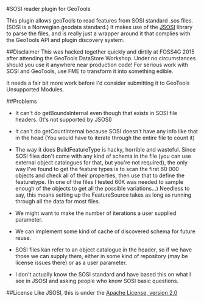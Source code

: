 #SOSI reader plugin for GeoTools

This plugin allows geoTools to read features from SOSI standard .sos files. 
(SOSI is a Norwegian geodata standard.) It makes use of the [JSOSI](https://github.com/halset/jsosi) 
library to parse the files, and is really just a wrapper around it that complies 
with the GeoTools API and plugin discovery system.

##Disclaimer
This was hacked together quickly and dirtily at FOSS4G 2015 after attending the GeoTools
DataStore Workshop. Under no circumstances should you use it anywhere near production code!
For serious work with SOSI and GeoTools, use FME to transform it into something edible.

It needs a fair bit more work before I'd consider submitting it to GeoTools Unsupported Modules.

##Problems
 - It can't do getBoundsInternal even though that exists in SOSI file headers.
 (It's not supported by JSOSI)
 - It can't do getCountInternal because SOSI doesn't have any info like that in the head
 (You would have to iterate through the entire file to count it)
 - The way it does BuildFeatureType is hacky, horrible and wasteful. Since SOSI files
 don't come with any kind of schema in the file (you can use external object catalogues
 for that, but you're not required), the only way I've found to get the feature types
 is to scan the first 60 000 objects and check all of their properties, then use that
 to define the featuretype. (In one of the files I tested 60K was needed to sample 
 enough of the objects to get all the possible variations...) Needless to say, this means
 setting up the FeatureSource takes as long as running through all the data for most files.
  - We might want to make the number of iterations a user supplied parameter.
  - We can implement some kind of cache of discovered schema for future reuse.
  - SOSI files kan refer to an object catalogue in the header, so if we have those we can supply
  them, either in some kind of repository (may be license issues there) or as a user parameter.
 
 - I don't actually know the SOSI standard and have based this on what I see in JSOSI and
 asking people who know SOSI basic questions.
 
 ##License
 Like JSOSI, this is under the [Apache License, version 2.0](http://www.apache.org/licenses/LICENSE-2.0)